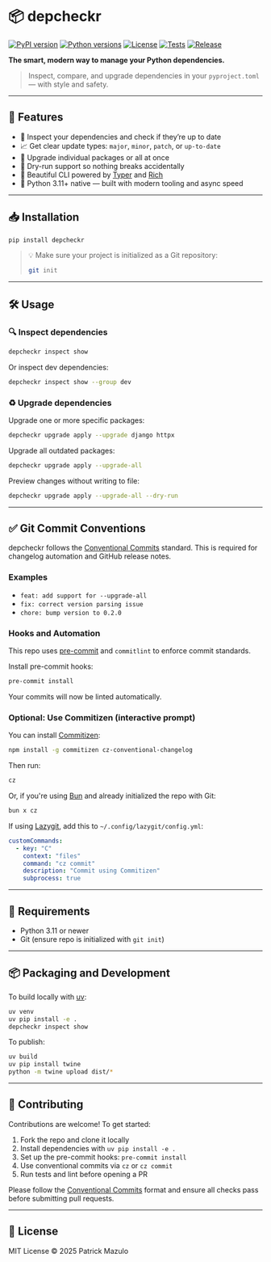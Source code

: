 # 📦 depcheckr

[![PyPI version](https://img.shields.io/pypi/v/depcheckr.svg)](https://pypi.org/project/depcheckr/)
[![Python versions](https://img.shields.io/pypi/pyversions/depcheckr.svg)](https://pypi.org/project/depcheckr/)
[![License](https://img.shields.io/github/license/ashenlabs/depcheckr)](https://github.com/ashenlabs/depcheckr/blob/main/LICENSE)
[![Tests](https://github.com/ashenlabs/depcheckr/actions/workflows/tests.yml/badge.svg)](https://github.com/ashenlabs/depcheckr/actions/workflows/tests.yml)
[![Release](https://github.com/ashenlabs/depcheckr/actions/workflows/release.yml/badge.svg)](https://github.com/ashenlabs/depcheckr/actions/workflows/release.yml)

**The smart, modern way to manage your Python dependencies.**

> Inspect, compare, and upgrade dependencies in your `pyproject.toml` — with style and safety.

---

## 🚀 Features

* 📖 Inspect your dependencies and check if they’re up to date
* 📈 Get clear update types: `major`, `minor`, `patch`, or `up-to-date`
* 🔁 Upgrade individual packages or all at once
* 🧪 Dry-run support so nothing breaks accidentally
* 💄 Beautiful CLI powered by [Typer](https://typer.tiangolo.com/) and [Rich](https://rich.readthedocs.io/)
* 🦄 Python 3.11+ native — built with modern tooling and async speed

---

## 📥 Installation

```bash
pip install depcheckr
```

> 💡 Make sure your project is initialized as a Git repository:
>
> ```bash
> git init
> ```

---

## 🛠 Usage

### 🔍 Inspect dependencies

```bash
depcheckr inspect show
```

Or inspect dev dependencies:

```bash
depcheckr inspect show --group dev
```

### ♻️ Upgrade dependencies

Upgrade one or more specific packages:

```bash
depcheckr upgrade apply --upgrade django httpx
```

Upgrade all outdated packages:

```bash
depcheckr upgrade apply --upgrade-all
```

Preview changes without writing to file:

```bash
depcheckr upgrade apply --upgrade-all --dry-run
```

---

## ✅ Git Commit Conventions

depcheckr follows the [Conventional Commits](https://www.conventionalcommits.org/) standard. This is required for changelog automation and GitHub release notes.

### Examples

* `feat: add support for --upgrade-all`
* `fix: correct version parsing issue`
* `chore: bump version to 0.2.0`

### Hooks and Automation

This repo uses [pre-commit](https://pre-commit.com/) and `commitlint` to enforce commit standards.

Install pre-commit hooks:

```bash
pre-commit install
```

Your commits will now be linted automatically.

### Optional: Use Commitizen (interactive prompt)

You can install [Commitizen](https://commitizen-tools.github.io/commitizen/):

```bash
npm install -g commitizen cz-conventional-changelog
```

Then run:

```bash
cz
```

Or, if you're using [Bun](https://bun.sh) and already initialized the repo with Git:

```bash
bun x cz
```

If using [Lazygit](https://github.com/jesseduffield/lazygit), add this to `~/.config/lazygit/config.yml`:

```yaml
customCommands:
  - key: "C"
    context: "files"
    command: "cz commit"
    description: "Commit using Commitizen"
    subprocess: true
```

---

## 🧪 Requirements

* Python 3.11 or newer
* Git (ensure repo is initialized with `git init`)

---

## 📦 Packaging and Development

To build locally with [uv](https://github.com/astral-sh/uv):

```bash
uv venv
uv pip install -e .
depcheckr inspect show
```

To publish:

```bash
uv build
uv pip install twine
python -m twine upload dist/*
```

---

## 🤝 Contributing

Contributions are welcome! To get started:

1. Fork the repo and clone it locally
2. Install dependencies with `uv pip install -e .`
3. Set up the pre-commit hooks: `pre-commit install`
4. Use conventional commits via `cz` or `cz commit`
5. Run tests and lint before opening a PR

Please follow the [Conventional Commits](https://www.conventionalcommits.org/) format and ensure all checks pass before submitting pull requests.

---

## 🪪 License

MIT License © 2025 Patrick Mazulo
